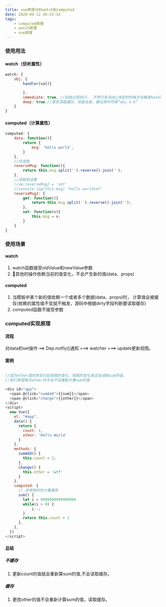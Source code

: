 ```yaml
---
title: vue原理分析watch和computed
date: 2020-04-12 16:15:14
tags:
    - computed原理
    - watch原理
    - vue原理
---
```


### 使用用法
#### watch（侦听属性）
```js
watch: {
    obj: {
        handler(val){

        },
        immediate: true, //初始立即执行， 不然只有当obj改变的时候才会触发handler
        deep: true //是否深度遍历，性能会差。建议用字符串“obj.a.b”
    }
}
```

#### computed（计算属性）
```js
computed: {
    data: function(){
        return {
            msg: 'hello world',
        }
    },
    //仅读取
    reverseMsg: function(){
        return this.msg.split('').reverse().join('');
    },
    //读取和设置
    //vm.reverseMsg2 = 'set'
    //console.log(this.msg) "hello worldset"
    reverseMsg2: {
        get: function(){
            return this.msg.split('').reverse().join('');
        },
        set: function(v){
            this.msg = v;
        }
    }
}

```

### 使用场景
#### watch
1. watch函数接受oldValue和newValue参数
2. 其他的操作依赖当前的值变化，不会产生新的值(data、props)

#### computed
1. 当模板中某个新的值依赖一个或者多个数据(data、props)时， 计算值会被缓存(依赖的属性值不变就不触发，源码中根据dirty字段判断要读取缓存)
2. computed函数不接受参数


### computed实现原理
#### 流程
对data的set操作  ==> Dep.notfiy()通知  ===> watcher ===> update更新视图。

#### 案例
```js

//因为other值的改变引起视图的变化，视图的变化肯定会读取sum的值。
//我们希望每次other的半会不会重新计算sum的值

<div id="app">
  <span @click="sumAdd">{{sum}}</span>
  <span @click="change">{{other}}</span>
</div>
<script>
  new Vue({
    el: "#app",
    data() {
      return {
        count: 1,
        other: 'Hello World'
      }
    },
    methods: {
      sumAdd() {
        this.count = 2;
      },
      change() {
        this.other = 'wtf'
      }
    },
    computed: {
      // 非常耗时的计算属性
      sum() {
        let i = 9999999999999999
        while(i > 0) {
            i--;
        }
        return this.count + 1
      },
    },
  })
</script>
```

#### 总结
##### 不缓存
1. 更新count的值就会重新算sum的值,不会读取缓存。

##### 缓存
1. 更改other的值不会重新计算sum的值，读取缓存。